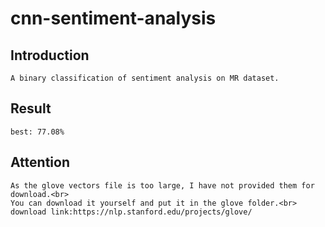 # cnn-sentiment-analysis
## Introduction
    A binary classification of sentiment analysis on MR dataset.
## Result
    best: 77.08%
## Attention
    As the glove vectors file is too large, I have not provided them for download.<br>
    You can download it yourself and put it in the glove folder.<br>
    download link:https://nlp.stanford.edu/projects/glove/
